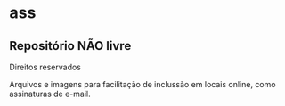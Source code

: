 # ass
## Repositório NÃO livre
  
  
Direitos reservados
  
  
Arquivos e imagens para facilitação de inclussão em locais online, como assinaturas de e-mail.

